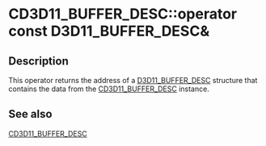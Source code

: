 # CD3D11_BUFFER_DESC::operator const D3D11_BUFFER_DESC&

## Description

This operator returns the address of a [D3D11_BUFFER_DESC](https://learn.microsoft.com/windows/desktop/api/d3d11/ns-d3d11-d3d11_buffer_desc) structure that contains the data from the [CD3D11_BUFFER_DESC](https://learn.microsoft.com/windows/desktop/api/d3d11/ns-d3d11-cd3d11_buffer_desc) instance.

## See also

[CD3D11_BUFFER_DESC](https://learn.microsoft.com/windows/desktop/api/d3d11/ns-d3d11-cd3d11_buffer_desc)